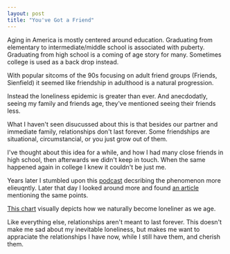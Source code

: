 ```yaml
---
layout: post
title: "You've Got a Friend"
---
```


Aging in America is mostly centered around education. Graduating from elementary to intermediate/middle school is associated with puberty. Graduating from high school is a coming of age story for many. Sometimes college is used as a back drop instead.

With popular sitcoms of the 90s focusing on adult friend groups (Friends, Sienfield) it seemed like friendship in adulthood is a natural progression.

Instead the loneliness epidemic is greater than ever. And anecdodatly, seeing my family and friends age, they've mentioned seeing their friends less.

What I haven't seen disucussed about this is that besides our partner and immediate family, relationships don't last forever. Some friendships are situational, circumstancial, or you just grow out of them.

I've thought about this idea for a while, and how I had many close friends in high school, then afterwards we didn't keep in touch. When the same happened again in college I knew it couldn't be just me. 

Years later I stumbled upon this [podcast](https://open.spotify.com/episode/7GulsheVZQmWDrqxBYEUZE) decsribing the phenomenon more elieuqntly. Later that day I looked around more and found [an article](https://waitbutwhy.com/2014/12/10-types-odd-friendships-youre-probably-part.html) mentioning the same points.

[This chart](https://ourworldindata.org/grapher/time-spent-with-relationships-by-age-us) visually depicts how we naturally become loneliner as we age. 

Like everything else, relationships aren't meant to last forever. This doesn't make me sad about my inevitable loneliness, but makes me want to appraciate the relationships I have now, while I still have them, and cherish them.